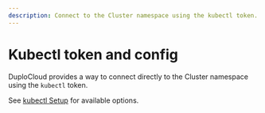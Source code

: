 ```yaml
---
description: Connect to the Cluster namespace using the kubectl token.
---
```


# Kubectl token and config

DuploCloud provides a way to connect directly to the Cluster namespace using the `kubectl` token.&#x20;

See [kubectl Setup](../../../kubernetes-overview/kubectl/kubectl-setup.md) for available options.
